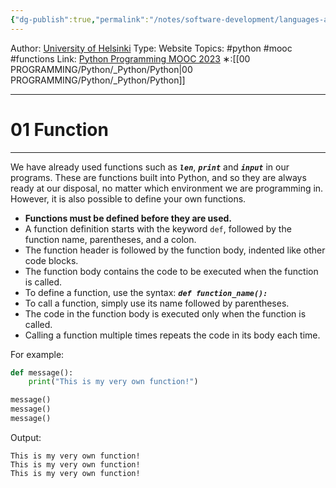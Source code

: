 ```yaml
---
{"dg-publish":true,"permalink":"/notes/software-development/languages-and-frameworks/python/0-python-programming-mooc/introduction/part-3/04-defining-functions/01-functions/","created":"2025-07-13T15:25:01.009+08:00"}
---
```


Author: [University of Helsinki](https://programming-23.mooc.fi/)
Type: Website
Topics: #python #mooc #functions
Link: [Python Programming MOOC 2023](https://programming-23.mooc.fi/)
∗:[[00 PROGRAMMING/Python/_Python/Python\|00 PROGRAMMING/Python/_Python/Python]] 

---
# 01 Function

--- 
We have already used functions such as ___`len`___, ___`print`___ and ___`input`___ in our programs. 
These are functions built into Python, and so they are always ready at our disposal, no matter which environment we are programming in. However, it is also possible to define your own functions.



- __Functions must be defined before they are used.__
- A function definition starts with the keyword `def`, followed by the function name, parentheses, and a colon.
- The function header is followed by the function body, indented like other code blocks.
- The function body contains the code to be executed when the function is called.
- To define a function, use the syntax: ___`def function_name():`___
- To call a function, simply use its name followed by parentheses.
- The code in the function body is executed only when the function is called.
- Calling a function multiple times repeats the code in its body each time.

For example:

```python
def message():
    print("This is my very own function!")

message()
message()
message()
```

Output:
```
This is my very own function!
This is my very own function!
This is my very own function!
```